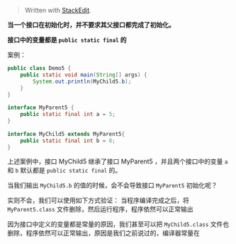 


> Written with [StackEdit](https://stackedit.io/).

**当一个接口在初始化时，并不要求其父接口都完成了初始化。**

**接口中的变量都是 `public static final` 的**

案例：

```java
public class Demo5 {  
    public static void main(String[] args) {  
        System.out.println(MyChild5.b);  
    }  
}  
  
interface MyParent5 {  
    public static final int a = 5;  
}  
  
interface MyChild5 extends MyParent5{  
    public static final int b = 6;  
}
```

上述案例中，接口 MyChild5 继承了接口 MyParent5 ，并且两个接口中的变量 `a` 和 `b` 默认都是 `public static final` 的。

当我们输出 `MyChild5.b` 的值的时候，会不会导致接口 `MyParent5` 初始化呢？

实则不会，我们可以使用如下方式验证：
当程序编译完成之后，将 `MyParent5.class` 文件删除，然后运行程序，程序依然可以正常输出

因为接口中定义的变量都是常量的原因，我们甚至可以把 `MyChild5.class` 文件也删除，程序依然可以正常输出，原因是我们之前说过的，编译器常量在
<!--stackedit_data:
eyJoaXN0b3J5IjpbMTQ2Mjc3ODQ2MiwyMDk4NzQzNjc2LDczMD
k5ODExNl19
-->